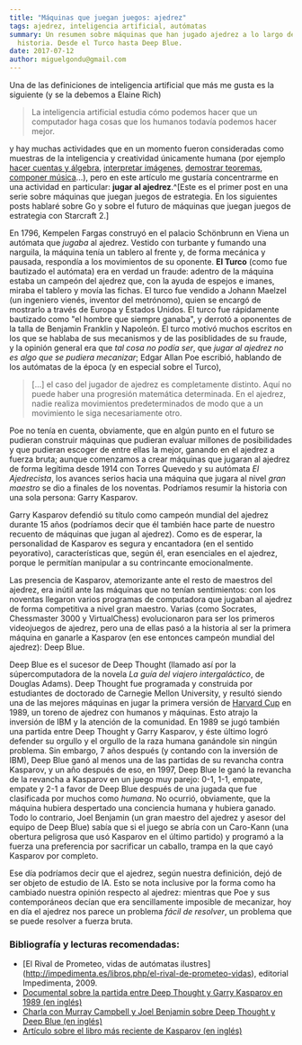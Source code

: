```yaml
---
title: "Máquinas que juegan juegos: ajedrez"
tags: ajedrez, inteligencia artificial, autómatas
summary: Un resumen sobre máquinas que han jugado ajedrez a lo largo de la
  historia. Desde el Turco hasta Deep Blue.
date: 2017-07-12
author: miguelgondu@gmail.com
---
```


Una de las definiciones de inteligencia artificial que más me gusta es la
siguiente (y se la debemos a Elaine Rich)

> La inteligencia artificial estudia cómo podemos hacer que un computador haga
> cosas que los humanos todavía podemos hacer mejor.

y hay muchas actividades que en un momento fueron consideradas como muestras de
la inteligencia y creatividad únicamente humana (por ejemplo [hacer cuentas y
álgebra](http://www.wolframalpha.com/), [interpretar imágenes](http://www.ibtimes.sg/googles-deep-learning-ai-project-diagnoses-cancer-faster-pathologists-8092), [demostrar
teoremas](http://isabelle.in.tum.de/website-Isabelle2009-1/index.html), [componer
música](http://www.aiva.ai/)...), pero en este artículo me gustaría concentrarme
en una actividad en particular: **jugar al ajedrez**.^[Este es el primer post en
una serie sobre máquinas que juegan juegos de estrategia. En los siguientes
posts hablaré sobre Go y sobre el futuro de máquinas que juegan juegos de
estrategia con Starcraft 2.]

En 1796, Kempelen Fargas construyó en el palacio Schönbrunn en Viena un autómata
que *jugaba* al ajedrez. Vestido con turbante y fumando una narguila, la máquina
tenía un tablero al frente y, de forma mecánica y pausada, respondía a los
movimientos de su oponente. **El Turco** (como fue bautizado el autómata) era en
verdad un fraude: adentro de la máquina estaba un campeón del ajedrez que, con
la ayuda de espejos e imanes, miraba el tablero y movía las fichas. El turco fue
vendido a Johann Maelzel (un ingeniero vienés, inventor del metrónomo), quien se
encargó de mostrarlo a través de Europa y Estados Unidos. El turco fue
rápidamente bautizado como "el hombre que siempre ganaba", y derrotó a oponentes
de la talla de Benjamin Franklin y Napoleón. El turco motivó muchos escritos en
los que se hablaba de sus mecanismos y de las posiblidades de su fraude, y la
opinión general era que *tal cosa no podía ser*, que *jugar al ajedrez no es
algo que se pudiera mecanizar*; Edgar Allan Poe escribió, hablando de los
autómatas de la época (y en especial sobre el Turco),

> [...] el caso del jugador de ajedrez es completamente distinto. Aquí no puede
> haber una progresión matemática determinada. En el ajedrez, nadie
> realiza movimientos predeterminados de modo que a un movimiento le siga
> necesariamente otro.

Poe no tenía en cuenta, obviamente, que en algún punto en el futuro se pudieran
construir máquinas que pudieran evaluar millones de posibilidades y que pudieran
escoger de entre ellas la mejor, ganando en el ajedrez a fuerza bruta; aunque
comenzamos a crear máquinas que jugaran al ajedrez de forma legítima desde 1914
con Torres Quevedo y su autómata *El Ajedrecista*, los avances serios hacia una
máquina que jugara al nivel *gran maestro* se dio a finales de los noventas.
Podríamos resumir la historia con una sola persona: Garry Kasparov.

Garry Kasparov defendió su título como campeón mundial del ajedrez durante 15
años (podríamos decir que él también hace parte de nuestro recuento de máquinas
que jugan al ajedrez). Como es de esperar, la personalidad de Kasparov es segura
y encantadora (en el sentido peyorativo), características que, según él, eran
esenciales en el ajedrez, porque le permitían manipular a su contrincante
emocionalmente.

Las presencia de Kasparov, atemorizante ante el resto de maestros del ajedrez,
era inútil ante las máquinas que no tenían sentimientos: con los noventas
llegaron varios programas de computadora que jugaban al ajedrez de forma
competitiva a nivel gran maestro. Varias (como Socrates, Chessmaster 3000 y
VirtualChess) evolucionaron para ser los primeros videojuegos de ajedrez, pero
una de ellas pasó a la historia al ser la primera máquina en ganarle a Kasparov
(en ese entonces campeón mundial del ajedrez): Deep Blue.

Deep Blue es el sucesor de Deep Thought (llamado así por la súpercomputadora de
la novela *La guía del viajero intergaláctico*, de Douglas Adams). Deep Thought
fue programada y construida por estudiantes de doctorado de Carnegie Mellon
University, y resultó siendo una de las mejores máquinas en jugar la primera
versión de [Harvard Cup](https://chessprogramming.wikispaces.com/Harvard+Cup) en
1989, un toreno de ajedrez con humanos y máquinas. Esto atrajo la inversión de
IBM y la atención de la comunidad. En 1989 se jugó también una partida entre
Deep Thought y Garry Kasparov, y éste último logró defender su orgullo y el
orgullo de la raza humana ganándole sin ningún problema. Sin embargo, 7 años
después (y contando con la inversión de IBM), Deep Blue ganó al menos una de las
partidas de su revancha contra Kasparov, y un año después de eso, en 1997, Deep
Blue le ganó la revancha de la revancha a Kasparov en un juego muy parejo: 0-1,
1-1, empate, empate y 2-1 a favor de Deep Blue después de una jugada que fue
clasificada por muchos como *humana*. No ocurrió, obviamente, que la máquina
hubiera despertado una conciencia humana y hubiera ganado. Todo lo contrario,
Joel Benjamin (un gran maestro del ajedrez y asesor del equipo de Deep Blue)
sabía que si el juego se abría con un Caro-Kann (una obertura peligrosa que usó
Kasparov en el último partido) y programó a la fuerza una preferencia por
sacrificar un caballo, trampa en la que cayó Kasparov por completo.

Ese día podríamos decir que el ajedrez, según nuestra definición, dejó de ser
objeto de estudio de IA. Esto se nota inclusive por la forma como ha cambiado
nuestra opinión respecto al ajedrez: mientras que Poe y sus contemporáneos
decían que era sencillamente imposible de mecanizar, hoy en día el ajedrez nos
parece un problema *fácil de resolver*, un problema que se puede resolver a
fuerza bruta.

### Bibliografía y lecturas recomendadas:
- [El Rival de Prometeo, vidas de autómatas ilustres]
(http://impedimenta.es/libros.php/el-rival-de-prometeo-vidas), editorial
Impedimenta, 2009.
- [Documental sobre la partida entre Deep Thought y Garry Kasparov en 1989 (en
inglés)](https://youtu.be/mhnDzk9IVAA)
- [Charla con Murray Campbell y Joel Benjamin sobre Deep Thought y Deep Blue
(en inglés)](https://www.youtube.com/watch?v=2Xhd2KNNs-c)
- [Artículo sobre el libro más reciente de Kasparov (en inglés)](https://www.ft.com/content/19a2c21a-33e6-11e7-99bd-13beb0903fa3)
